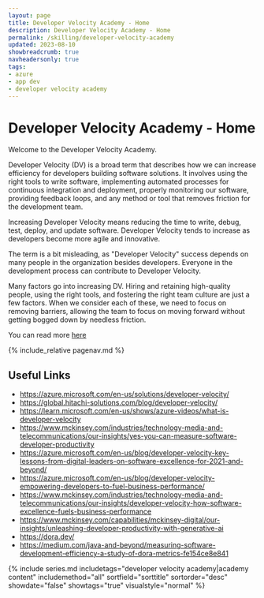 ```yaml
---
layout: page
title: Developer Velocity Academy - Home
description: Developer Velocity Academy - Home
permalink: /skilling/developer-velocity-academy
updated: 2023-08-10
showbreadcrumb: true
navheadersonly: true
tags:
- azure
- app dev
- developer velocity academy
---
```


# Developer Velocity Academy - Home

Welcome to the Developer Velocity Academy.

Developer Velocity (DV) is a broad term that describes how we can increase efficiency for developers building software solutions. It involves using the right tools to write software, implementing automated processes for continuous integration and deployment, properly monitoring our software, providing feedback loops, and any method or tool that removes friction for the development team.

Increasing Developer Velocity means reducing the time to write, debug, test, deploy, and update software. Developer Velocity tends to increase as developers become more agile and innovative.

The term is a bit misleading, as "Developer Velocity" success depends on many people in the organization besides developers. Everyone in the development process can contribute to Developer Velocity.

Many factors go into increasing DV. Hiring and retaining high-quality people, using the right tools, and fostering the right team culture are just a few factors. When we consider each of these, we need to focus on removing barriers, allowing the team to focus on moving forward without getting bogged down by needless friction.

You can read more [here](https://davidgiard.com/increasing-developer-velocity)

{% include_relative pagenav.md %}

## Useful Links

- https://azure.microsoft.com/en-us/solutions/developer-velocity/
- https://global.hitachi-solutions.com/blog/developer-velocity/
- https://learn.microsoft.com/en-us/shows/azure-videos/what-is-developer-velocity
- https://www.mckinsey.com/industries/technology-media-and-telecommunications/our-insights/yes-you-can-measure-software-developer-productivity
- https://azure.microsoft.com/en-us/blog/developer-velocity-key-lessons-from-digital-leaders-on-software-excellence-for-2021-and-beyond/
- https://azure.microsoft.com/en-us/blog/developer-velocity-empowering-developers-to-fuel-business-performance/
- https://www.mckinsey.com/industries/technology-media-and-telecommunications/our-insights/developer-velocity-how-software-excellence-fuels-business-performance
- https://www.mckinsey.com/capabilities/mckinsey-digital/our-insights/unleashing-developer-productivity-with-generative-ai
- https://dora.dev/
- https://medium.com/java-and-beyond/measuring-software-development-efficiency-a-study-of-dora-metrics-fe154ce8e841

{% include series.md 
    includetags="developer velocity academy|academy content" 
    includemethod="all" 
    sortfield="sorttitle" sortorder="desc" showdate="false" 
    showtags="true" visualstyle="normal" 
%}

